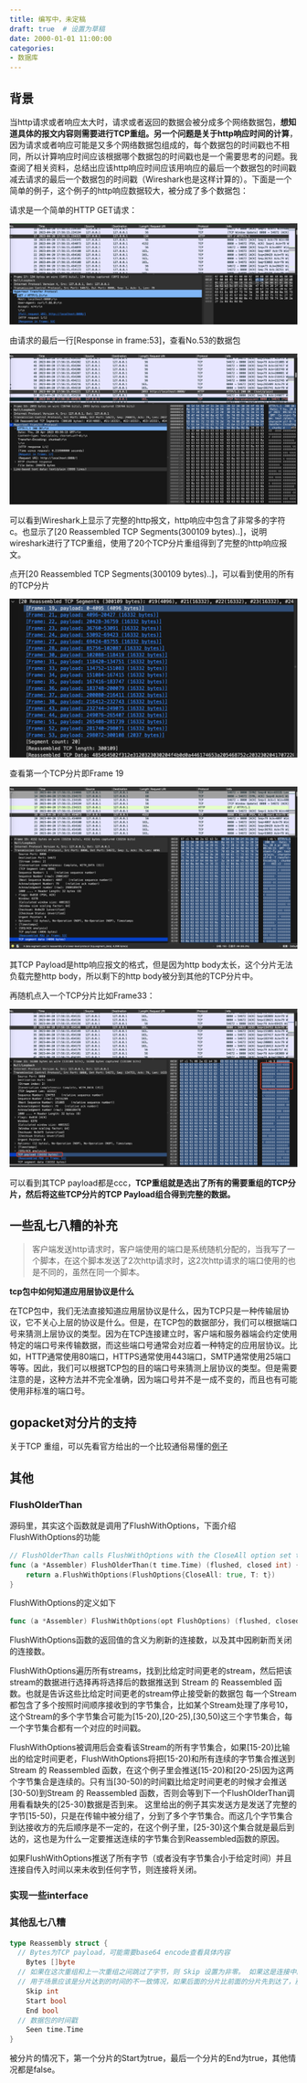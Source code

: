 ```yaml
---
title: 编写中，未定稿
draft: true  # 设置为草稿
date: 2000-01-01 11:00:00
categories:
- 数据库
---
```




## 背景

当http请求或者响应太大时，请求或者返回的数据会被分成多个网络数据包，**想知道具体的报文内容则需要进行TCP重组。另一个问题是关于http响应时间的计算**，因为请求或者响应可能是又多个网络数据包组成的，每个数据包的时间戳也不相同，所以计算响应时间应该根据哪个数据包的时间戳也是一个需要思考的问题。我查阅了相关资料，总结出应该http响应时间应该用响应的最后一个数据包的时间戳减去请求的最后一个数据包的时间戳（Wireshark也是这样计算的）。下面是一个简单的例子，这个例子的http响应数据较大，被分成了多个数据包：

请求是一个简单的HTTP GET请求：

![image-20230421112651028](../images/image-20230421112651028.png)

由请求的最后一行[Response in frame:53]，查看No.53的数据包

![image-20230421112846949](../images/image-20230421112846949.png)

可以看到Wireshark上显示了完整的http报文，http响应中包含了非常多的字符c。也显示了[20 Reassembled TCP Segments(300109 bytes)..]，说明wireshark进行了TCP重组，使用了20个TCP分片重组得到了完整的http响应报文。

点开[20 Reassembled TCP Segments(300109 bytes)..]，可以看到使用的所有的TCP分片

![image-20230421113058890](../images/image-20230421113058890.png)

查看第一个TCP分片即Frame 19

![image-20230421113442834](../images/image-20230421113442834.png)

其TCP Payload是http响应报文的格式，但是因为http body太长，这个分片无法负载完整http body，所以剩下的http body被分到其他的TCP分片中。

再随机点入一个TCP分片比如Frame33：

![image-20230421113224094](../images/image-20230421113224094.png)

可以看到其TCP payload都是ccc，**TCP重组就是选出了所有的需要重组的TCP分片，然后将这些TCP分片的TCP Payload组合得到完整的数据。**

## 一些乱七八糟的补充

> 客户端发送http请求时，客户端使用的端口是系统随机分配的，当我写了一个脚本，在这个脚本发送了2次http请求时，这2次http请求的端口使用的也是不同的，虽然在同一个脚本。

**tcp包中如何知道应用层协议是什么**

在TCP包中，我们无法直接知道应用层协议是什么，因为TCP只是一种传输层协议，它不关心上层的协议是什么。但是，在TCP包的数据部分，我们可以根据端口号来猜测上层协议的类型。因为在TCP连接建立时，客户端和服务器端会约定使用特定的端口号来传输数据，而这些端口号通常会对应着一种特定的应用层协议。比如，HTTP通常使用80端口，HTTPS通常使用443端口，SMTP通常使用25端口等等。因此，我们可以根据TCP包的目的端口号来猜测上层协议的类型。但是需要注意的是，这种方法并不完全准确，因为端口号并不是一成不变的，而且也有可能使用非标准的端口号。

## gopacket对分片的支持

关于TCP 重组，可以先看官方给出的一个比较通俗易懂的[例子](https://github.com/google/gopacket/blob/master/examples/httpassembly/main.go)





















## 其他

### FlushOlderThan

源码里，其实这个函数就是调用了FlushWithOptions，下面介绍FlushWithOptions的功能

```go
// FlushOlderThan calls FlushWithOptions with the CloseAll option set to true.
func (a *Assembler) FlushOlderThan(t time.Time) (flushed, closed int) {
	return a.FlushWithOptions(FlushOptions{CloseAll: true, T: t})
}
```

FlushWithOptions的定义如下

```go
func (a *Assembler) FlushWithOptions(opt FlushOptions) (flushed, closed int) 
```

FlushWithOptions函数的返回值的含义为刷新的连接数，以及其中因刷新而关闭的连接数。

FlushWithOptions遍历所有streams，找到比给定时间更老的stream，然后把该stream的数据进行选择再将选择后的数据推送到 Stream 的 Reassembled 函数。也就是告诉这些比给定时间更老的stream停止接受新的数据包
每一个Stream都包含了多个按照时间顺序接收到的字节集合，比如某个Stream处理了序号10，这个Stream的多个字节集合可能为[15-20),[20-25),[30,50)这三个字节集合，每一个字节集合都有一个对应的时间戳。

FlushWithOptions被调用后会查看该Stream的所有字节集合，如果[15-20)比输出的给定时间更老，FlushWithOptions将把[15-20)和所有连续的字节集合推送到 Stream 的 Reassembled 函数，在这个例子里会推送[15-20)和[20-25)因为这两个字节集合是连续的。只有当[30-50)的时间戳比给定时间更老的时候才会推送[30-50)到Stream 的 Reassembled 函数，否则会等到下一个FlushOlderThan调用看看缺失的[25-30)数据是否到来。
这里给出的例子其实发送方是发送了完整的字节[15-50)，只是在传输中被分组了，分到了多个字节集合。而这几个字节集合到达接收方的先后顺序是不一定的，在这个例子里，[25-30)这个集合就是最后到达的，这也是为什么一定要推送连续的字节集合到Reassembled函数的原因。

如果FlushWithOptions推送了所有字节（或者没有字节集合小于给定时间）并且连接自传入时间以来未收到任何字节，则连接将关闭。

### 实现一些interface





### 其他乱七八糟

```go
type Reassembly struct {
  // Bytes为TCP payload，可能需要base64 encode查看具体内容
	Bytes []byte
  // 如果在这次重组和上一次重组之间跳过了字节，则 Skip 设置为非零。 如果这是连接中的第一个数据包并且我们没有看到开始，我们不知道我们跳过了多少字节，所以我们将它设置为 -1。 否则，它被设置为跳过的字节数。
  // 用于场景应该是分片达到的时间的不一致情况，如果后面的分片比前面的分片先到达了，那么Skip应该就是非0
	Skip int
	Start bool
	End bool
  // 数据包的时间戳
	Seen time.Time
}
```

被分片的情况下，第一个分片的Start为true，最后一个分片的End为true，其他情况都是false。